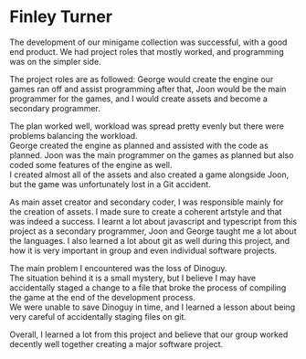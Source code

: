 # Finley Turner
The development of our minigame collection was successful, with a good end product. We had project roles that mostly worked, and programming was on the simpler side.

The project roles are as followed: George would create the engine our games ran off and assist programming after that, Joon would be the main programmer for the games, and I would create assets and become a secondary programmer.

The plan worked well, workload was spread pretty evenly but there were problems balancing the workload.  
George created the engine as planned and assisted with the code as planned.
Joon was the main programmer on the games as planned but also coded some features of the engine as well.  
I created almost all of the assets and also created a game alongside Joon, but the game was unfortunately lost in a Git accident.

As main asset creator and secondary coder, I was responsible mainly for the creation of assets. I made sure to create a coherent artstyle and that was indeed a success.
I learnt a lot about javascript and typescript from this project as a secondary programmer, Joon and George taught me a lot about the languages.
I also learned a lot about git as well during this project, and how it is very important in group and even individual software projects.

The main problem I encountered was the loss of Dinoguy.  
The situation behind it is a small mystery, but I believe I may have accidentally staged a change to a file that broke the process of compiling the game at the end of the development process.  
We were unable to save Dinoguy in time, and I learned a lesson about being very careful of accidentally staging files on git.  

Overall, I learned a lot from this project and believe that our group worked decently well together creating a major software project.  